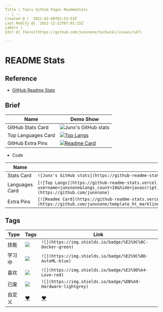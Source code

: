```yaml
---
Title | Tools Github Pages ReadmeStats
-- | --
Created @ | `2021-02-08T03:53:53Z`
Last Modify @| `2022-12-22T07:01:15Z`
Labels | ``
Edit @| [here](https://github.com/junxnone/techwiki/issues/147)

---
```

# README Stats

## Reference
- [GitHub Readme Stats](https://github.com/anuraghazra/github-readme-stats#github-extra-pins)


## Brief

Name | Demo Show
-- | -- 
GitHub Stats Card | ![Junx's GitHub stats](https://github-readme-stats.vercel.app/api?username=junxnone&show_icons=true&theme=dark)
Top Languages Card | [![Top Langs](https://github-readme-stats.vercel.app/api/top-langs/?username=junxnone&langs_count=10&hide=javascript,html,CSS,SCSS&layout=compact&custom_title=Junx+Most+Used+Languages)](https://github.com/junxnone)
GitHub Extra Pins | [![Readme Card](https://github-readme-stats.vercel.app/api/pin/?username=junxnone&repo=template_ht_markline)](https://github.com/junxnone/template_ht_markline)

- Code 

Name | Code
-- | --
Stats Card | `![Junx's GitHub stats](https://github-readme-stats.vercel.app/api?username=junxnone&show_icons=true&theme=dark)`
Languages Card |  `[![Top Langs](https://github-readme-stats.vercel.app/api/top-langs/?username=junxnone&langs_count=10&hide=javascript,html,CSS,SCSS&layout=compact&custom_title=Junx+Most+Used+Languages)](https://github.com/junxnone)`
Extra Pins | `[![Readme Card](https://github-readme-stats.vercel.app/api/pin/?username=junxnone&repo=template_ht_markline)](https://github.com/junxnone/template_ht_markline)`

## Tags 

Type | Tags | Link
-- | -- | --
技能 | ![](https://img.shields.io/badge/%E2%9C%8C-Docker-green) | `![](https://img.shields.io/badge/%E2%9C%8C-Docker-green)`
学习中 |  ![](https://img.shields.io/badge/%E2%9C%8D-AutoML-blue) | `![](https://img.shields.io/badge/%E2%9C%8D-AutoML-blue)`
喜欢 | ![](https://img.shields.io/badge/%E2%9D%A4-Love-red) | `![](https://img.shields.io/badge/%E2%9D%A4-Love-red)`
已废 | ![](https://img.shields.io/badge/%DB%A9-Hardware-lightgrey) | `![](https://img.shields.io/badge/%DB%A9-Hardware-lightgrey)`
自定义 | [❤](https://shields.io/) | [❤](https://shields.io/)
